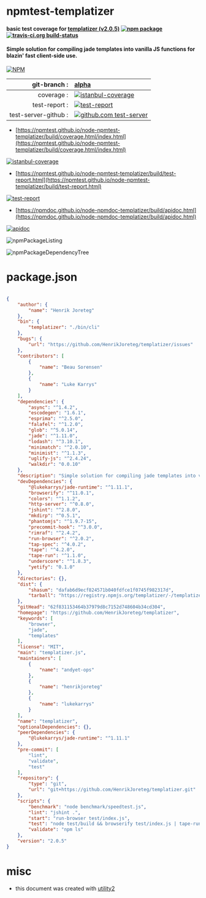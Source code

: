 # npmtest-templatizer

#### basic test coverage for  [templatizer (v2.0.5)](https://github.com/HenrikJoreteg/templatizer)  [![npm package](https://img.shields.io/npm/v/npmtest-templatizer.svg?style=flat-square)](https://www.npmjs.org/package/npmtest-templatizer) [![travis-ci.org build-status](https://api.travis-ci.org/npmtest/node-npmtest-templatizer.svg)](https://travis-ci.org/npmtest/node-npmtest-templatizer)

#### Simple solution for compiling jade templates into vanilla JS functions for blazin' fast client-side use.

[![NPM](https://nodei.co/npm/templatizer.png?downloads=true&downloadRank=true&stars=true)](https://www.npmjs.com/package/templatizer)

| git-branch : | [alpha](https://github.com/npmtest/node-npmtest-templatizer/tree/alpha)|
|--:|:--|
| coverage : | [![istanbul-coverage](https://npmtest.github.io/node-npmtest-templatizer/build/coverage.badge.svg)](https://npmtest.github.io/node-npmtest-templatizer/build/coverage.html/index.html)|
| test-report : | [![test-report](https://npmtest.github.io/node-npmtest-templatizer/build/test-report.badge.svg)](https://npmtest.github.io/node-npmtest-templatizer/build/test-report.html)|
| test-server-github : | [![github.com test-server](https://npmtest.github.io/node-npmtest-templatizer/GitHub-Mark-32px.png)](https://npmtest.github.io/node-npmtest-templatizer/build/app/index.html) | | build-artifacts : | [![build-artifacts](https://npmtest.github.io/node-npmtest-templatizer/glyphicons_144_folder_open.png)](https://github.com/npmtest/node-npmtest-templatizer/tree/gh-pages/build)|

- [https://npmtest.github.io/node-npmtest-templatizer/build/coverage.html/index.html](https://npmtest.github.io/node-npmtest-templatizer/build/coverage.html/index.html)

[![istanbul-coverage](https://npmtest.github.io/node-npmtest-templatizer/build/screenCapture.buildCi.browser.%252Ftmp%252Fbuild%252Fcoverage.lib.html.png)](https://npmtest.github.io/node-npmtest-templatizer/build/coverage.html/index.html)

- [https://npmtest.github.io/node-npmtest-templatizer/build/test-report.html](https://npmtest.github.io/node-npmtest-templatizer/build/test-report.html)

[![test-report](https://npmtest.github.io/node-npmtest-templatizer/build/screenCapture.buildCi.browser.%252Ftmp%252Fbuild%252Ftest-report.html.png)](https://npmtest.github.io/node-npmtest-templatizer/build/test-report.html)

- [https://npmdoc.github.io/node-npmdoc-templatizer/build/apidoc.html](https://npmdoc.github.io/node-npmdoc-templatizer/build/apidoc.html)

[![apidoc](https://npmdoc.github.io/node-npmdoc-templatizer/build/screenCapture.buildCi.browser.%252Ftmp%252Fbuild%252Fapidoc.html.png)](https://npmdoc.github.io/node-npmdoc-templatizer/build/apidoc.html)

![npmPackageListing](https://npmtest.github.io/node-npmtest-templatizer/build/screenCapture.npmPackageListing.svg)

![npmPackageDependencyTree](https://npmtest.github.io/node-npmtest-templatizer/build/screenCapture.npmPackageDependencyTree.svg)



# package.json

```json

{
    "author": {
        "name": "Henrik Joreteg"
    },
    "bin": {
        "templatizer": "./bin/cli"
    },
    "bugs": {
        "url": "https://github.com/HenrikJoreteg/templatizer/issues"
    },
    "contributors": [
        {
            "name": "Beau Sorensen"
        },
        {
            "name": "Luke Karrys"
        }
    ],
    "dependencies": {
        "async": "^1.4.2",
        "escodegen": "1.6.1",
        "esprima": "^2.5.0",
        "falafel": "^1.2.0",
        "glob": "^5.0.14",
        "jade": "^1.11.0",
        "lodash": "^3.10.1",
        "minimatch": "^2.0.10",
        "minimist": "^1.1.3",
        "uglify-js": "^2.4.24",
        "walkdir": "0.0.10"
    },
    "description": "Simple solution for compiling jade templates into vanilla JS functions for blazin' fast client-side use.",
    "devDependencies": {
        "@lukekarrys/jade-runtime": "^1.11.1",
        "browserify": "^11.0.1",
        "colors": "^1.1.2",
        "http-server": "^0.8.0",
        "jshint": "^2.8.0",
        "mkdirp": "^0.5.1",
        "phantomjs": "^1.9.7-15",
        "precommit-hook": "^3.0.0",
        "rimraf": "^2.4.2",
        "run-browser": "^2.0.2",
        "tap-spec": "^4.0.2",
        "tape": "^4.2.0",
        "tape-run": "^1.1.0",
        "underscore": "^1.8.3",
        "yetify": "0.1.0"
    },
    "directories": {},
    "dist": {
        "shasum": "dafab6d9ecf824571b040fdfce1f0745f982317d",
        "tarball": "https://registry.npmjs.org/templatizer/-/templatizer-2.0.5.tgz"
    },
    "gitHead": "62f831153464b37979d8c7152d748604b34cd304",
    "homepage": "https://github.com/HenrikJoreteg/templatizer",
    "keywords": [
        "browser",
        "jade",
        "templates"
    ],
    "license": "MIT",
    "main": "templatizer.js",
    "maintainers": [
        {
            "name": "andyet-ops"
        },
        {
            "name": "henrikjoreteg"
        },
        {
            "name": "lukekarrys"
        }
    ],
    "name": "templatizer",
    "optionalDependencies": {},
    "peerDependencies": {
        "@lukekarrys/jade-runtime": "^1.11.1"
    },
    "pre-commit": [
        "lint",
        "validate",
        "test"
    ],
    "repository": {
        "type": "git",
        "url": "git+https://github.com/HenrikJoreteg/templatizer.git"
    },
    "scripts": {
        "benchmark": "node benchmark/speedtest.js",
        "lint": "jshint .",
        "start": "run-browser test/index.js",
        "test": "node test/build && browserify test/index.js | tape-run -b phantom | tap-spec",
        "validate": "npm ls"
    },
    "version": "2.0.5"
}
```



# misc
- this document was created with [utility2](https://github.com/kaizhu256/node-utility2)
